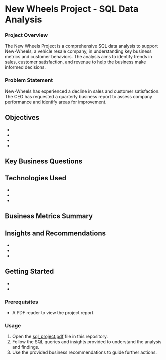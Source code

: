 # New Wheels Project - SQL Data Analysis

### Project Overview
The New Wheels Project is a comprehensive SQL data analysis to support New-Wheels, a vehicle resale company, in understanding key business metrics and customer behaviors. The analysis aims to identify trends in sales, customer satisfaction, and revenue to help the business make informed decisions.

### Problem Statement
New-Wheels has experienced a decline in sales and customer satisfaction. The CEO has requested a quarterly business report to assess company performance and identify areas for improvement.

## Objectives
-
-
-
-

## Key Business Questions

## Technologies Used
-
-
-

## Business Metrics Summary

## Insights and Recommendations
-
-
-

## Getting Started
-
-

### Prerequisites
- A PDF reader to view the project report.

### Usage
1. Open the [sql_project.pdf](./sql_project.pdf) file in this repository.
2. Follow the SQL queries and insights provided to understand the analysis and findings.
3. Use the provided business recommendations to guide further actions.

